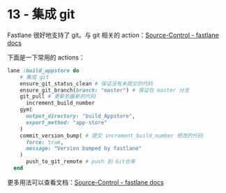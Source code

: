 # 13 - 集成 git

Fastlane 很好地支持了 git。与 git 相关的 action：[Source-Control - fastlane docs](https://docs.fastlane.tools/actions/#source-control)

下面是一下常用的 actions：

```ruby
lane :build_appstore do
    # 集成 git
    ensure_git_status_clean # 保证没有未提交的代码
    ensure_git_branch(branch: "master") # 保证在 master 分支
    git_pull # 更新到最新的代码
	  increment_build_number
    gym(
      output_directory: "build_Appstore",
      export_method: "app-store"
    )
    commit_version_bump( # 提交 increment_build_number 修改的代码
      force: true,
      message: "Version bumped by fastlane"
    )
	  push_to_git_remote # push 到 Git仓库
  end
```

更多用法可以查看文档：[Source-Control - fastlane docs](https://docs.fastlane.tools/actions/#source-control)
